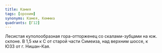 ```yaml
---
title: Камия
tags: [ороним]
synonyms: Камея, Кеммиа
quadrants: [Г12]
---
```


Лесистая куполообразная гора-отторженец со скалами-зубцами на юж. склоне. В 1,5
км к С от старой части Симеиза, над верхним шоссе, к ЮЗЗ от г. Нишан-Кая.
